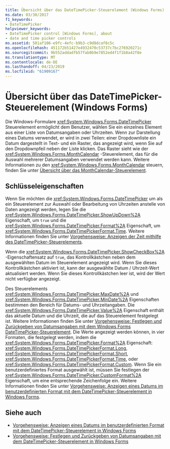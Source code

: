 ```yaml
---
title: Übersicht über das DateTimePicker-Steuerelement (Windows Forms)
ms.date: 03/30/2017
f1_keywords:
- DateTimePicker
helpviewer_keywords:
- DateTimePicker control [Windows Forms], about
- date and time picker controls
ms.assetid: 501af106-e9fc-4efc-b9b3-c9d8dcaf8c5c
ms.openlocfilehash: 451172b51427e4932470c53737c7bc276920271c
ms.sourcegitcommit: 9b552addadfb57fab0b9e7852ed4f1f1b8a42f8e
ms.translationtype: MT
ms.contentlocale: de-DE
ms.lasthandoff: 04/23/2019
ms.locfileid: "61909167"
---
```

# <a name="datetimepicker-control-overview-windows-forms"></a>Übersicht über das DateTimePicker-Steuerelement (Windows Forms)
Die Windows-Formulare <xref:System.Windows.Forms.DateTimePicker> Steuerelement ermöglicht dem Benutzer, wählen Sie ein einzelnes Element aus einer Liste von Datumsangaben oder Uhrzeiten. Wenn zur Darstellung eines Datums verwendet, er wird in zwei Teilen: einer Dropdownliste ein Datum dargestellt in Text- und ein Raster, das angezeigt wird, wenn Sie auf den Dropdownpfeil neben der Liste klicken. Das Raster sieht wie der <xref:System.Windows.Forms.MonthCalendar> -Steuerelement, das für die Auswahl mehrerer Datumsangaben verwendet werden kann. Weitere Informationen zu den <xref:System.Windows.Forms.MonthCalendar> steuern, finden Sie unter [Übersicht über das MonthCalendar-Steuerelement](monthcalendar-control-overview-windows-forms.md).  
  
## <a name="key-properties"></a>Schlüsseleigenschaften  
 Wenn Sie möchten die <xref:System.Windows.Forms.DateTimePicker> um als ein Steuerelement zur Auswahl oder Bearbeitung von Uhrzeiten anstelle von Daten angezeigt werden, legen Sie die <xref:System.Windows.Forms.DateTimePicker.ShowUpDown%2A> Eigenschaft, um `true` und die <xref:System.Windows.Forms.DateTimePicker.Format%2A> Eigenschaft, um <xref:System.Windows.Forms.DateTimePickerFormat.Time>. Weitere Informationen finden Sie unter [Vorgehensweise: Anzeigen der Zeit mithilfe des DateTimePicker-Steuerelements](how-to-display-time-with-the-datetimepicker-control.md).  
  
 Wenn die <xref:System.Windows.Forms.DateTimePicker.ShowCheckBox%2A> -Eigenschaftensatz auf `true`, das Kontrollkästchen neben dem ausgewählten Datum im Steuerelement angezeigt wird. Wenn Sie dieses Kontrollkästchen aktiviert ist, kann der ausgewählte Datum / Uhrzeit-Wert aktualisiert werden. Wenn Sie dieses Kontrollkästchen leer ist, wird der Wert nicht verfügbar angezeigt.  
  
 Des Steuerelements <xref:System.Windows.Forms.DateTimePicker.MaxDate%2A> und <xref:System.Windows.Forms.DateTimePicker.MinDate%2A> Eigenschaften bestimmen den Bereich für Datums- und Uhrzeitangaben. Die <xref:System.Windows.Forms.DateTimePicker.Value%2A> Eigenschaft enthält das aktuelle Datum und die Uhrzeit, die auf das Steuerelement festgelegt ist. Weitere Informationen finden Sie unter [Vorgehensweise: Festlegen und Zurückgeben von Datumsangaben mit dem Windows Forms DateTimePicker-Steuerelement](how-to-set-and-return-dates-with-the-windows-forms-datetimepicker-control.md). Die Werte angezeigt werden können, in vier Formaten, die festgelegt werden, indem die <xref:System.Windows.Forms.DateTimePicker.Format%2A> Eigenschaft: <xref:System.Windows.Forms.DateTimePickerFormat.Long>, <xref:System.Windows.Forms.DateTimePickerFormat.Short>, <xref:System.Windows.Forms.DateTimePickerFormat.Time>, oder <xref:System.Windows.Forms.DateTimePickerFormat.Custom>. Wenn Sie ein benutzerdefiniertes Format ausgewählt ist, müssen Sie festlegen der <xref:System.Windows.Forms.DateTimePicker.CustomFormat%2A> Eigenschaft, um eine entsprechende Zeichenfolge ein. Weitere Informationen finden Sie unter [Vorgehensweise: Anzeigen eines Datums im benutzerdefinierten Format mit dem DateTimePicker-Steuerelement in Windows Forms](display-a-date-in-a-custom-format-with-wf-datetimepicker-control.md).  
  
## <a name="see-also"></a>Siehe auch

- [Vorgehensweise: Anzeigen eines Datums im benutzerdefinierten Format mit dem DateTimePicker-Steuerelement in Windows Forms](display-a-date-in-a-custom-format-with-wf-datetimepicker-control.md)
- [Vorgehensweise: Festlegen und Zurückgeben von Datumsangaben mit dem DateTimePicker-Steuerelement in Windows Forms](how-to-set-and-return-dates-with-the-windows-forms-datetimepicker-control.md)
